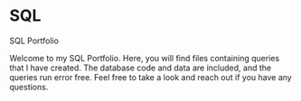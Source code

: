 # SQL
SQL Portfolio

Welcome to my SQL Portfolio. Here, you will find files containing queries that I have created. 
The database code and data are included, and the queries run error free. Feel free to take a look and reach out if you have any questions.
